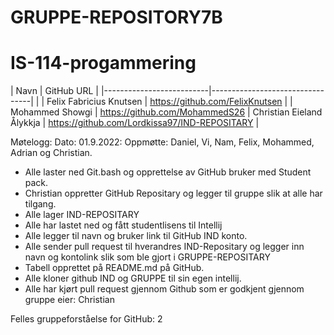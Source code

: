 # GRUPPE-REPOSITORY7B

# IS-114-progammering
| Navn                     | GitHub URL                      |
|--------------------------|---------------------------------| | 
| Felix Fabricius Knutsen  | https://github.com/FelixKnutsen |
| Mohammed Showgi          | https://github.com/MohammedS26 
| Christian Eieland Ålykkja | https://github.com/Lordkissa97/IND-REPOSITARY |

Møtelogg:
Dato: 01.9.2022:
Oppmøtte: Daniel, Vi, Nam, Felix, Mohammed, Adrian og Christian.

- Alle laster ned Git.bash og opprettelse av GitHub bruker med Student pack.
- Christian oppretter GitHub Repositary og legger til gruppe slik at alle har tilgang.
- Alle lager IND-REPOSITARY
- Alle har lastet ned og fått studentlisens til Intellij
- Alle legger til navn og bruker link til GitHub IND konto.
- Alle sender pull request til hverandres IND-Repositary og legger inn navn og kontolink slik som ble gjort i GRUPPE-REPOSITARY
- Tabell opprettet på README.md på GitHub.
- Alle kloner github IND og GRUPPE til sin egen intellij.
- Alle har kjørt pull request gjennom Github som er godkjent gjennom gruppe eier: Christian

Felles gruppeforståelse for GitHub: 2
